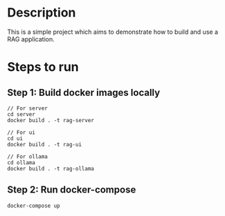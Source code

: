 # Description

This is a simple project which aims to demonstrate how to build and use a RAG application.

# Steps to run

## Step 1: Build docker images locally
```
// For server
cd server
docker build . -t rag-server

// For ui
cd ui
docker build . -t rag-ui

// For ollama
cd ollama
docker build . -t rag-ollama
```

## Step 2: Run docker-compose
```
docker-compose up
```